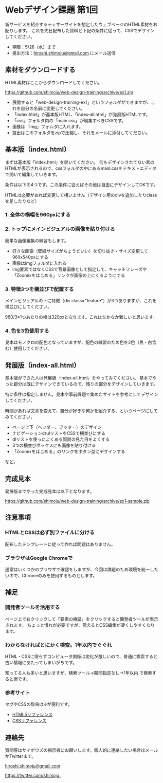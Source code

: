 # Webデザイン課題 第1回
新サービスを紹介するティザーサイトを想定したウェブページのHTML素材をお配りします。
これを先日配布した資料と下記の条件に従って、CSSでデザインしてください。

- 期限：5/28（水）まで
- 提出方法：hiroshi.shimoju@gmail.com にメール送信


## 素材をダウンロードする
HTML素材はここからダウンロードしてください。

https://github.com/shimoju/web-design-training/archive/ex1.zip

- 展開すると「web-design-training-ex1」というフォルダができますが、これを自分の名前に変更してください。
- 「index.html」が基本版HTML、「index-all.html」が発展版HTMLです。
- 「css」フォルダ内の「main.css」が編集すべきCSSです。
- 画像は「img」フォルダに入れます。
- 提出はこのフォルダをzipで圧縮し、それをメールに添付してください。


## 基本版（index.html）
まずは基本版「index.html」を開いてください。
何もデザインされてない素のHTMLが表示されるので、cssフォルダの中にあるmain.cssをテキストエディタで開いて編集していきます。

条件は以下の4つです。この条件に従えばその他は自由にデザインしてOKです。

HTMLは必要があれば変更して構いません（デザイン用のdivを追加したりclassを足したりなど）

### 1. 全体の横幅を960pxにする


### 2. トップにメインビジュアルの画像を貼り付ける
簡単な画像編集の練習もします。

- 好きな画像（壁紙サイズがちょうどいい）を切り抜き・サイズ変更して960x540pxにする
- 画像はimgフォルダに入れる
- img要素ではなくCSSで背景画像として指定して、キャッチフレーズや「Zoomixをはじめる」リンクが画像の上にくるようにする

### 3. 特徴3つを横並びで配置する
メインビジュアルの下に特徴（div class="feature"）が3つありますが、これを横並びにしてください。

960/3=1つあたりの幅は320pxとなります。これはなかなか難しいと思います。

### 4. 色を3色使用する
見本はモノクロの配色となっていますが、配色の練習のため色を3色（黒・白含む）使用してください。


## 発展版（index-all.html）
基本版ができた人は発展版「index-all.html」をやってみてください。
基本でやった部分は既にデザインできているので、残りの部分をデザインしていきます。

特に条件は指定しません。見本や事前課題で集めたサイトを参考にしてデザインしてください。

時間があれば文章を変えて、自分が好きな何かを紹介する、というページにしてみてください。

- ページ上下（ヘッダー、フッター）のデザイン
- ナビゲーションのulリストをCSSで横並びにする
- dlリストを使ったよくある質問の見た目をよくする
- 3つの横並びボックスにも画像を貼り付ける
- 「Zoomixをはじめる」のリンクをボタン型にデザインする

など。


## 完成見本
発展版までやった完成見本は以下となります。

https://github.com/shimoju/web-design-training/archive/ex1-sample.zip


## 注意事項
### HTMLとCSSは必ず別ファイルに分ける
配布したテンプレートに従って作れば問題はありません。

### ブラウザはGoogle Chromeで
通常はいくつかのブラウザで確認をしますが、今回は課題のため環境を統一したいので、Chromeのみを使用するものとします。


## 補足
### 開発者ツールを活用する
ページ上で右クリックして「要素の検証」をクリックすると開発者ツールが表示されます。
ちょっと慣れが必要ですが、覚えるとCSS編集が凄くしやすくなります。

### わからなければとにかく検索。1年以内でぐぐれ
HTML・CSSに限らずコンピュータ関係は変化が激しいので、普通に検索すると古い情報にあたってしまいがちです。

知ってる人も多いと思いますが、検索ツール→期間指定なし→1年以内 で検索すると楽です。

### 参考サイト
タグやCSSの辞典は↓が便利です。

- [HTML5リファレンス](http://www.htmq.com/html5/index.shtml)
- [CSSリファレンス](http://www.htmq.com/style/index.shtml)


## 連絡先
質問等はサイボウズの掲示板にお願いします。個人的に連絡したい場合はメールかTwitterまで。

hiroshi.shimoju@gmail.com

https://twitter.com/shimoju_

